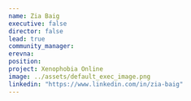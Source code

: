 ```yaml
---
name: Zia Baig
executive: false
director: false
lead: true
community_manager:  
erevna: 
position:  
project: Xenophobia Online
image: ../assets/default_exec_image.png
linkedin: "https://www.linkedin.com/in/zia-baig"
---
```

